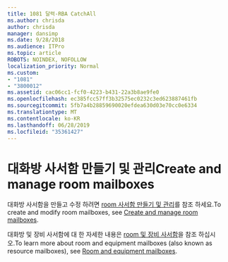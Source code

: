 ```yaml
---
title: 1081 달력-RBA CatchAll
ms.author: chrisda
author: chrisda
manager: dansimp
ms.date: 9/28/2018
ms.audience: ITPro
ms.topic: article
ROBOTS: NOINDEX, NOFOLLOW
localization_priority: Normal
ms.custom:
- "1081"
- "3800012"
ms.assetid: cac06cc1-fcf0-4223-b431-22a3b8ae9fe0
ms.openlocfilehash: ec385fcc57ff3b32575ec0232c3ed623887461fb
ms.sourcegitcommit: 5fb7a4b28859690020efdea630d03e70cc0e6334
ms.translationtype: MT
ms.contentlocale: ko-KR
ms.lasthandoff: 06/28/2019
ms.locfileid: "35361427"
---
```

# <a name="create-and-manage-room-mailboxes"></a><span data-ttu-id="0aabb-102">대화방 사서함 만들기 및 관리</span><span class="sxs-lookup"><span data-stu-id="0aabb-102">Create and manage room mailboxes</span></span>

<span data-ttu-id="0aabb-103">대화방 사서함을 만들고 수정 하려면 [room 사서함 만들기 및 관리](https://docs.microsoft.com/Exchange/recipients/room-mailboxes)를 참조 하세요.</span><span class="sxs-lookup"><span data-stu-id="0aabb-103">To create and modify room mailboxes, see [Create and manage room mailboxes](https://docs.microsoft.com/Exchange/recipients/room-mailboxes).</span></span>

<span data-ttu-id="0aabb-104">대화방 및 장비 사서함에 대 한 자세한 내용은 [room 및 장비 사서함](https://support.office.com/article/9f518a6d-1e2c-4d44-93f3-e19013a1552b.aspx)을 참조 하십시오.</span><span class="sxs-lookup"><span data-stu-id="0aabb-104">To learn more about room and equipment mailboxes (also known as resource mailboxes), see [Room and equipment mailboxes](https://support.office.com/article/9f518a6d-1e2c-4d44-93f3-e19013a1552b.aspx).</span></span>
